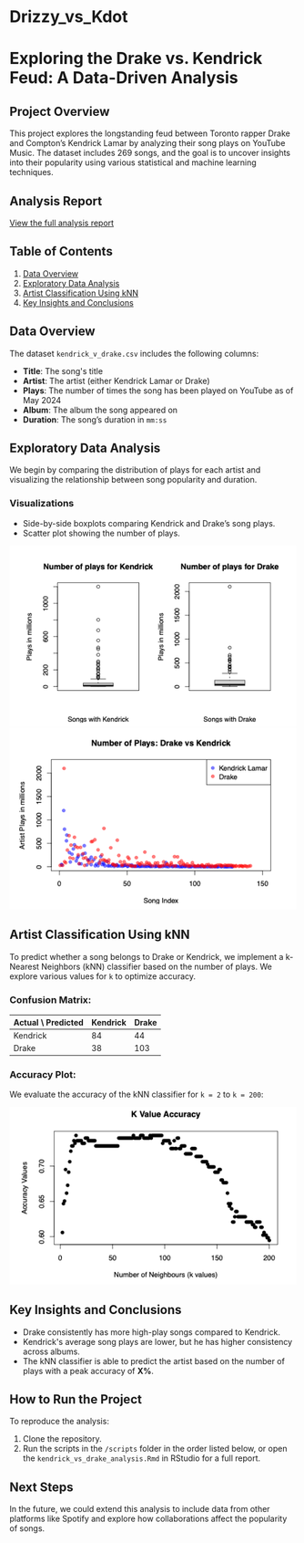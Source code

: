 # Drizzy_vs_Kdot
# Exploring the Drake vs. Kendrick Feud: A Data-Driven Analysis

## Project Overview
This project explores the longstanding feud between Toronto rapper Drake and Compton’s Kendrick Lamar by analyzing their song plays on YouTube Music. The dataset includes 269 songs, and the goal is to uncover insights into their popularity using various statistical and machine learning techniques.

## Analysis Report
[View the full analysis report](analysis_report.Rmd)

## Table of Contents
1. [Data Overview](#data-overview)
2. [Exploratory Data Analysis](#exploratory-data-analysis)
3. [Artist Classification Using kNN](#artist-classification-using-knn)
4. [Key Insights and Conclusions](#key-insights-and-conclusions)

## Data Overview
The dataset `kendrick_v_drake.csv` includes the following columns:
- **Title**: The song's title
- **Artist**: The artist (either Kendrick Lamar or Drake)
- **Plays**: The number of times the song has been played on YouTube as of May 2024
- **Album**: The album the song appeared on
- **Duration**: The song’s duration in `mm:ss`

## Exploratory Data Analysis
We begin by comparing the distribution of plays for each artist and visualizing the relationship between song popularity and duration.

### Visualizations
- Side-by-side boxplots comparing Kendrick and Drake’s song plays.
- Scatter plot showing the number of plays.

![Number of Plays Boxplot: Kendrick vs Drake Boxplot](plots/kendrick_drake_boxplot.png)
![Number of Plays Scatter Plot: Kendrick vs Drake](plots/kendrick_drake_duration.png)

## Artist Classification Using kNN
To predict whether a song belongs to Drake or Kendrick, we implement a k-Nearest Neighbors (kNN) classifier based on the number of plays. We explore various values for `k` to optimize accuracy.

### Confusion Matrix:
| Actual \ Predicted | Kendrick | Drake |
|--------------------|----------|-------|
| Kendrick           | 84       | 44    |
| Drake              | 38       | 103   |

### Accuracy Plot:
We evaluate the accuracy of the kNN classifier for `k = 2` to `k = 200`:

![Accuracy vs k Plot](plots/knn_accuracy_plot.png)

## Key Insights and Conclusions
- Drake consistently has more high-play songs compared to Kendrick.
- Kendrick's average song plays are lower, but he has higher consistency across albums.
- The kNN classifier is able to predict the artist based on the number of plays with a peak accuracy of **X%**.

## How to Run the Project
To reproduce the analysis:
1. Clone the repository.
2. Run the scripts in the `/scripts` folder in the order listed below, or open the `kendrick_vs_drake_analysis.Rmd` in RStudio for a full report.

## Next Steps
In the future, we could extend this analysis to include data from other platforms like Spotify and explore how collaborations affect the popularity of songs.
